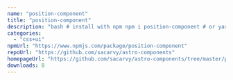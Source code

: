 ```yaml
---
name: "position-component"
title: "position-component"
description: "bash # install with npm npm i position-component # or yarn yarn create astro # or pnpm pnpm create astro@latest "
categories:
  - "css+ui"
npmUrl: "https://www.npmjs.com/package/position-component"
repoUrl: "https://github.com/sacarvy/astro-components"
homepageUrl: "https://github.com/sacarvy/astro-components/tree/master/position-component"
downloads: 8
---
```

